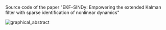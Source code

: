 Source code of the paper "EKF–SINDy: Empowering the extended Kalman filter with sparse identification of nonlinear dynamics"

![graphical_abstract](https://github.com/ContiPaolo/EKF-SINDy/assets/51111500/4b9a242b-4ca8-4076-986e-2865a80737d5)

